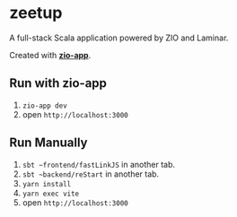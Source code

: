 # zeetup

A full-stack Scala application powered by ZIO and Laminar.

Created with **[zio-app](https://github.com/kitlangton/zio-app)**.

## Run with zio-app

1. `zio-app dev`
2. open `http://localhost:3000`

## Run Manually

1. `sbt ~frontend/fastLinkJS` in another tab.
2. `sbt ~backend/reStart` in another tab.
3. `yarn install`
4. `yarn exec vite`
5. open `http://localhost:3000`
